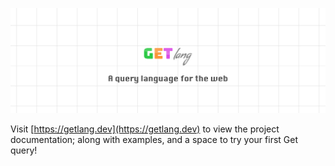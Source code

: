 <p align="center"><img src=".github/hero.png"></p>

Visit [https://getlang.dev](https://getlang.dev) to view the project documentation; along with examples, and a space to try your first Get query!
